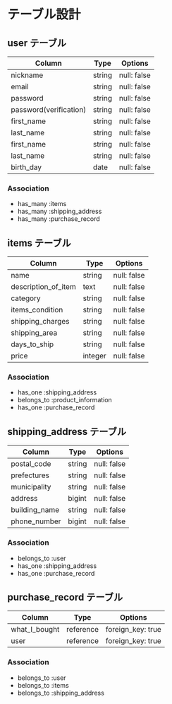 # テーブル設計

## user テーブル

| Column                 | Type   | Options     |
| ---------------------- | ------ | ----------- |
| nickname               | string | null: false |
| email                  | string | null: false |
| password               | string | null: false |
| password(verification) | string | null: false |
| first_name             | string | null: false |
| last_name              | string | null: false |
| first_name             | string | null: false |
| last_name              | string | null: false |
| birth_day              | date   | null: false |

### Association

- has_many :items
- has_many :shipping_address
- has_many :purchase_record

## items テーブル

| Column                   | Type          | Options           |
| ------------------------ | ------------- | ----------------- |
| name                     | string        | null: false       |
| description_of_item      | text          | null: false       |
| category                 | string        | null: false       |
| items_condition          | string        | null: false       |
| shipping_charges         | string        | null: false       |
| shipping_area            | string        | null: false       |
| days_to_ship             | string        | null: false       |
| price                    | integer       | null: false       |


### Association

- has_one :shipping_address
- belongs_to :product_information
- has_one :purchase_record

## shipping_address テーブル

| Column         | Type          | Options           |
| -------------- | ------------- | ----------------- |
| postal_code    | string        | null: false       |
| prefectures    | string        | null: false       |
| municipality   | string        | null: false       |
| address        | bigint        | null: false       |
| building_name  | string        | null: false       |
| phone_number   | bigint        | null: false       |

### Association

- belongs_to :user
- has_one :shipping_address
- has_one :purchase_record

## purchase_record テーブル

| Column        | Type          | Options           |
| ------------- | ------------- | ----------------- |
| what_I_bought | reference     | foreign_key: true |
| user          | reference     | foreign_key: true |

### Association

- belongs_to :user
- belongs_to :items
- belongs_to :shipping_address